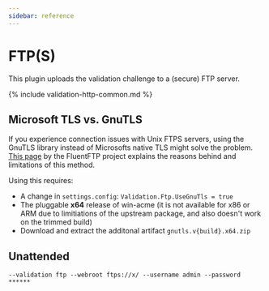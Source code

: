```yaml
---
sidebar: reference
---
```


# FTP(S)
This plugin uploads the validation challenge to a (secure) FTP server.

{% include validation-http-common.md %}

## Microsoft TLS vs. GnuTLS
If you experience connection issues with Unix FTPS servers, using the GnuTLS library
instead of Microsofts native TLS might solve the problem. [This page](https://github.com/robinrodricks/FluentFTP/wiki/FTPS-Connection-using-GnuTLS) 
by the FluentFTP project explains the reasons behind and limitations of this method.

Using this requires:
   - A change in `settings.config`: `Validation.Ftp.UseGnuTls = true`
   - The pluggable **x64** release of win-acme (it is not available for x86 or ARM due to limitiations of the upstream package, and also doesn't work on the trimmed build) 
   - Download and extract the additonal artifact `gnutls.v{build}.x64.zip`

## Unattended 
`--validation ftp --webroot ftps://x/ --username admin --password ******`